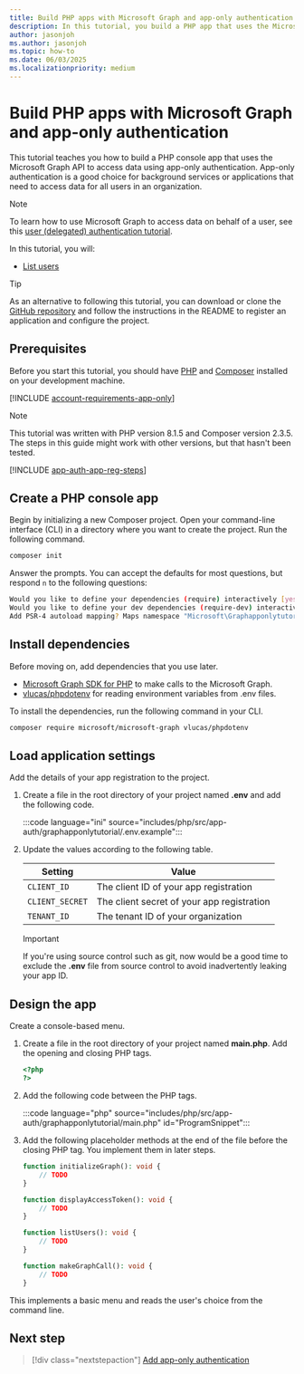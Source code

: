 ```yaml
---
title: Build PHP apps with Microsoft Graph and app-only authentication
description: In this tutorial, you build a PHP app that uses the Microsoft Graph API to access data using app-only authentication.
author: jasonjoh
ms.author: jasonjoh
ms.topic: how-to
ms.date: 06/03/2025
ms.localizationpriority: medium
---
```


# Build PHP apps with Microsoft Graph and app-only authentication

<!-- cSpell:ignore graphapponlytutorial vlucas phpdotenv -->

This tutorial teaches you how to build a PHP console app that uses the Microsoft Graph API to access data using app-only authentication. App-only authentication is a good choice for background services or applications that need to access data for all users in an organization.

> [!NOTE]
> To learn how to use Microsoft Graph to access data on behalf of a user, see this [user (delegated) authentication tutorial](php.md).

In this tutorial, you will:

- [List users](/graph/api/user-list)

> [!TIP]
> As an alternative to following this tutorial, you can download or clone the [GitHub repository](https://github.com/microsoftgraph/msgraph-training-php/tree/main/app-auth) and follow the instructions in the README to register an application and configure the project.

## Prerequisites

Before you start this tutorial, you should have [PHP](https://www.php.net/) and [Composer](https://getcomposer.org/) installed on your development machine.

[!INCLUDE [account-requirements-app-only](includes/shared/account-requirements-app-only.md)]

> [!NOTE]
> This tutorial was written with PHP version 8.1.5 and Composer version 2.3.5. The steps in this guide might work with other versions, but that hasn't been tested.

[!INCLUDE [app-auth-app-reg-steps](includes/shared/app-auth-app-reg-steps.md)]

## Create a PHP console app

Begin by initializing a new Composer project. Open your command-line interface (CLI) in a directory where you want to create the project. Run the following command.

```bash
composer init
```

Answer the prompts. You can accept the defaults for most questions, but respond `n` to the following questions:

```bash
Would you like to define your dependencies (require) interactively [yes]? n
Would you like to define your dev dependencies (require-dev) interactively [yes]? n
Add PSR-4 autoload mapping? Maps namespace "Microsoft\Graphapponlytutorial" to the entered relative path. [src/, n to skip]: n
```

## Install dependencies

Before moving on, add dependencies that you use later.

- [Microsoft Graph SDK for PHP](https://github.com/microsoftgraph/msgraph-sdk-php) to make calls to the Microsoft Graph.
- [vlucas/phpdotenv](https://github.com/vlucas/phpdotenv) for reading environment variables from .env files.

To install the dependencies, run the following command in your CLI.

```bash
composer require microsoft/microsoft-graph vlucas/phpdotenv
```

## Load application settings

Add the details of your app registration to the project.

1. Create a file in the root directory of your project named **.env** and add the following code.

    :::code language="ini" source="includes/php/src/app-auth/graphapponlytutorial/.env.example":::

1. Update the values according to the following table.

    | Setting | Value |
    |---------|-------|
    | `CLIENT_ID`     | The client ID of your app registration |
    | `CLIENT_SECRET` | The client secret of your app registration |
    | `TENANT_ID`     | The tenant ID of your organization |

    > [!IMPORTANT]
    > If you're using source control such as git, now would be a good time to exclude the **.env** file from source control to avoid inadvertently leaking your app ID.

## Design the app

Create a console-based menu.

1. Create a file in the root directory of your project named **main.php**. Add the opening and closing PHP tags.

    ```php
    <?php
    ?>
    ```

1. Add the following code between the PHP tags.

    :::code language="php" source="includes/php/src/app-auth/graphapponlytutorial/main.php" id="ProgramSnippet":::

1. Add the following placeholder methods at the end of the file before the closing PHP tag. You implement them in later steps.

    ```php
    function initializeGraph(): void {
        // TODO
    }

    function displayAccessToken(): void {
        // TODO
    }

    function listUsers(): void {
        // TODO
    }

    function makeGraphCall(): void {
        // TODO
    }
    ```

This implements a basic menu and reads the user's choice from the command line.

## Next step

> [!div class="nextstepaction"]
> [Add app-only authentication](php-app-only-authentication.md)
